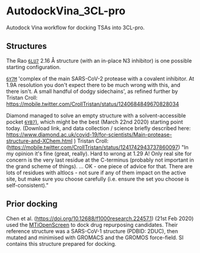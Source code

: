 # AutodockVina_3CL-pro
Autodock Vina workflow for docking TSAs into 3CL-pro. 

## Structures

The Rao [`6LU7`](https://www.rcsb.org/structure/6lu7) 2.16 Å structure (with an in-place N3 inhibitor) is one possible starting configuration. 

[`6Y7M`](https://www.rcsb.org/structure/6y7m) 'complex of the main SARS-CoV-2 protease with a covalent inhibitor. At 1.9A resolution you don't expect there to be much wrong with this, and there isn't. A small handful of dodgy sidechains', as refined further by Tristan Croll: 
https://mobile.twitter.com/CrollTristan/status/1240684849670828034

Diamond managed to solve an empty structure with a solvent-accessible pocket [`6YB7`)](https://www.rcsb.org/structure/6yb7), which might be the best (March 22nd 2020) starting point today. (Download link, and data collection / science briefly described here: https://www.diamond.ac.uk/covid-19/for-scientists/Main-protease-structure-and-XChem.html )
Tristan Croll: (https://mobile.twitter.com/CrollTristan/status/1241742943737860097) 
"In my opinion it's fine (great, really). Hard to wrong at 1.29
A! Only real site for concern is the very last residue at the C-terminus
(probably not important in the grand scheme of things). ... OK - one piece of
advice for that. There are lots of residues with altlocs - not sure if any of
them impact on the active site, but make sure you choose carefully (i.e. ensure
the set you choose is self-consistent)."

## Prior docking

Chen et al. (https://doi.org/10.12688/f1000research.22457.1) (21st Feb 2020) used the [MTiOpenScreen](https://bioserv.rpbs.univ-paris-diderot.fr/services/MTiOpenScreen/) to dock drug repurposing candidates. Their reference structure was a SARS-CoV-1 structure (PDBID: 2DUC), then mutated and minimised with GROMACS and the GROMOS force-field. SI contains this structure prepared for docking.

